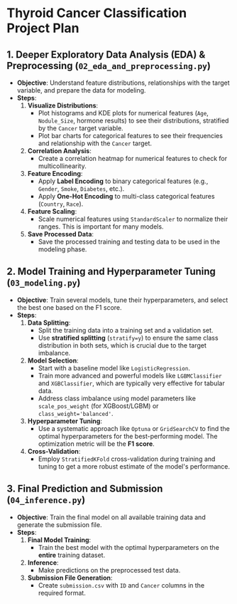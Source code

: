 # Thyroid Cancer Classification Project Plan

## 1. Deeper Exploratory Data Analysis (EDA) & Preprocessing (`02_eda_and_preprocessing.py`)

- **Objective**: Understand feature distributions, relationships with the target variable, and prepare the data for modeling.
- **Steps**:
    1.  **Visualize Distributions**:
        -   Plot histograms and KDE plots for numerical features (`Age`, `Nodule_Size`, hormone results) to see their distributions, stratified by the `Cancer` target variable.
        -   Plot bar charts for categorical features to see their frequencies and relationship with the `Cancer` target.
    2.  **Correlation Analysis**:
        -   Create a correlation heatmap for numerical features to check for multicollinearity.
    3.  **Feature Encoding**:
        -   Apply **Label Encoding** to binary categorical features (e.g., `Gender`, `Smoke`, `Diabetes`, etc.).
        -   Apply **One-Hot Encoding** to multi-class categorical features (`Country`, `Race`).
    4.  **Feature Scaling**:
        -   Scale numerical features using `StandardScaler` to normalize their ranges. This is important for many models.
    5.  **Save Processed Data**:
        -   Save the processed training and testing data to be used in the modeling phase.

## 2. Model Training and Hyperparameter Tuning (`03_modeling.py`)

- **Objective**: Train several models, tune their hyperparameters, and select the best one based on the F1 score.
- **Steps**:
    1.  **Data Splitting**:
        -   Split the training data into a training set and a validation set.
        -   Use **stratified splitting** (`stratify=y`) to ensure the same class distribution in both sets, which is crucial due to the target imbalance.
    2.  **Model Selection**:
        -   Start with a baseline model like `LogisticRegression`.
        -   Train more advanced and powerful models like `LGBMClassifier` and `XGBClassifier`, which are typically very effective for tabular data.
        -   Address class imbalance using model parameters like `scale_pos_weight` (for XGBoost/LGBM) or `class_weight='balanced'`.
    3.  **Hyperparameter Tuning**:
        -   Use a systematic approach like `Optuna` or `GridSearchCV` to find the optimal hyperparameters for the best-performing model. The optimization metric will be the **F1 score**.
    4.  **Cross-Validation**:
        -   Employ `StratifiedKFold` cross-validation during training and tuning to get a more robust estimate of the model's performance.

## 3. Final Prediction and Submission (`04_inference.py`)

- **Objective**: Train the final model on all available training data and generate the submission file.
- **Steps**:
    1.  **Final Model Training**:
        -   Train the best model with the optimal hyperparameters on the **entire** training dataset.
    2.  **Inference**:
        -   Make predictions on the preprocessed test data.
    3.  **Submission File Generation**:
        -   Create `submission.csv` with `ID` and `Cancer` columns in the required format.